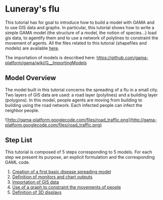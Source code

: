 # Luneray's flu


This tutorial has for goal to introduce how to build a model with GAMA and to use GIS data and graphs. In particular, this tutorial shows how to write a simple GAMA model (the structure of a model, the notion of species...) load gis data, to agentify them and to use a network of polylines to constraint the movement of agents. All the files related to this tutorial (shapefiles and models) are available [here](https://sites.google.com/site/gamatutotp/files/Lunerays%20flu.zip?attredirects=0&d=1).

The importation of models is described here: https://github.com/gama-platform/gama/wiki/G__ImportingModels


## Model Overview
The model built in this tutorial concerns the spreading of a flu in a small city. Two layers of GIS data are used: a road layer (polylines) and a building layer (polygons). In this model, people agents are moving from building to building using the road network. Each infected people can infect the neighbor people.

![http://gama-platform.googlecode.com/files/road_traffic.png](http://gama-platform.googlecode.com/files/road_traffic.png)





## Step List

This tutorial is composed of 5 steps corresponding to 5 models. For each step we present its purpose, an explicit formulation and the corresponding GAML code.

  1. [Creation of a first basic disease spreading model](Tutorial__RoadTraficModel_step1)
  1. [Definition of monitors and chart outputs](Tutorial__RoadTraficModel_step2)
  1. [Importation of GIS data](Tutorial__RoadTraficModel_step3)
  1. [Use of a graph to constraint the movements of people](Tutorial__RoadTraficModel_step4)
  1. [Definition of 3D displays](Tutorial__RoadTraficModel_step5)